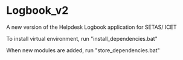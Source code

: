 # Logbook_v2
A new version of the Helpdesk Logbook application for SETAS/ ICET

To install virtual environment, run "install_dependencies.bat"

When new modules are added, run "store_dependencies.bat"
